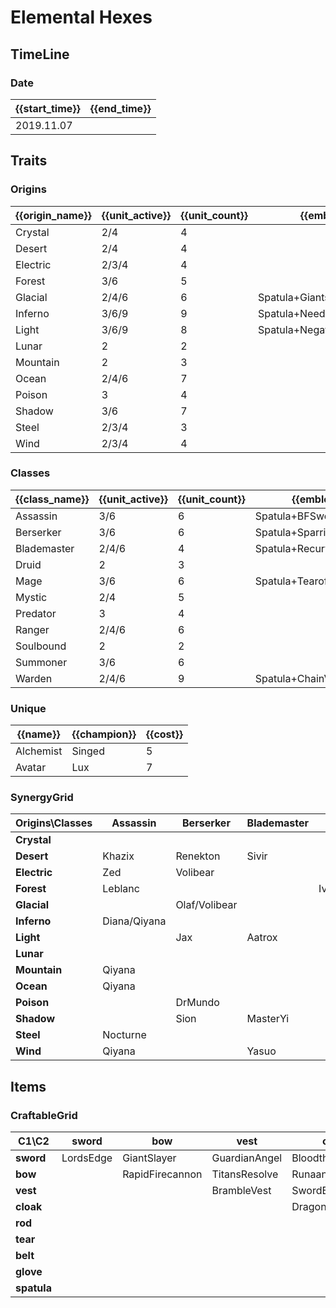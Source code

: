# Elemental Hexes

## TimeLine
### Date
| {{start_time}} | {{end_time}} |
| -              | -            |
| 2019.11.07     |              |

## Traits
### Origins
| {{origin_name}} | {{unit_active}} | {{unit_count}} | {{emblem}}                 | {{desc}} |
| -               | -               | -              | -                          | -        |
| Crystal         | 2/4             | 4              |                            |          |
| Desert          | 2/4             | 4              |                            |          |
| Electric        | 2/3/4           | 4              |                            |          |
| Forest          | 3/6             | 5              |                            |          |
| Glacial         | 2/4/6           | 6              | Spatula+GiantsBelt         |          |
| Inferno         | 3/6/9           | 9              | Spatula+NeedlesslyLargeRod |          |
| Light           | 3/6/9           | 8              | Spatula+NegatronCloak      |          |
| Lunar           | 2               | 2              |                            |          |
| Mountain        | 2               | 3              |                            |          |
| Ocean           | 2/4/6           | 7              |                            |          |
| Poison          | 3               | 4              |                            |          |
| Shadow          | 3/6             | 7              |                            |          |
| Steel           | 2/3/4           | 3              |                            |          |
| Wind            | 2/3/4           | 4              |                            |          |

### Classes
| {{class_name}} | {{unit_active}} | {{unit_count}} | {{emblem}}               | {{desc}} |
| -              | -               | -              | -                        | -        |
| Assassin       | 3/6             | 6              | Spatula+BFSword          |          |
| Berserker      | 3/6             | 6              | Spatula+SparringGloves   |          |
| Blademaster    | 2/4/6           | 4              | Spatula+RecurveBow       |          |
| Druid          | 2               | 3              |                          |          |
| Mage           | 3/6             | 6              | Spatula+Tearofthegoddess |          |
| Mystic         | 2/4             | 5              |                          |          |
| Predator       | 3               | 4              |                          |          |
| Ranger         | 2/4/6           | 6              |                          |          |
| Soulbound      | 2               | 2              |                          |          |
| Summoner       | 3/6             | 6              |                          |          |
| Warden         | 2/4/6           | 9              | Spatula+ChainVest        |          |

### Unique
| {{name}}  | {{champion}} | {{cost}} |
| -         | -            | -        |
| Alchemist | Singed       | 5        |
| Avatar    | Lux          | 7        |

### SynergyGrid
| **Origins\Classes** | **Assassin** | **Berserker** | **Blademaster** | **Druid**          | **Mage**        | **Mystic** | **Predator** | **Ranger**    | **Soulbound** | **Summoner** | **Warden**      |
| -                   | -            | -             | -               | -                  | -               | -          | -            | -             | -             | -            | -               |
| **Crystal**         |              |               |                 |                    |                 |            | Skarner      | Ashe          |               |              | Taric           |
| **Desert**          | Khazix       | Renekton      | Sivir           |                    |                 |            |              |               |               | Azir         |                 |
| **Electric**        | Zed          | Volibear      |                 |                    |                 |            |              |               |               | Zed          | Ornn            |
| **Forest**          | Leblanc      |               |                 | Ivern/Maokai/Neeko | Leblanc         |            |              |               |               |              |                 |
| **Glacial**         |              | Olaf/Volibear |                 |                    |                 |            | Warwick      | Ezreal        |               |              | Braum           |
| **Inferno**         | Diana/Qiyana |               |                 |                    | Brand           |            |              | Kindred/Varus |               | Annie/Zyra   | Amumu           |
| **Light**           |              | Jax           | Aatrox          |                    |                 | Soraka     |              | Vayne         | Lucian        | Yorick       | Nasus           |
| **Lunar**           |              |               |                 |                    |                 | Karma      |              |               |               |              | Leona           |
| **Mountain**        | Qiyana       |               |                 |                    | Taliyah         |            |              |               |               |              | Malphite        |
| **Ocean**           | Qiyana       |               |                 |                    | Syndra/Vladimir | Nami       |              |               |               |              | Nautilus/Thresh |
| **Poison**          |              | DrMundo       |                 |                    |                 |            | KogMaw       | Twitch        |               |              |                 |
| **Shadow**          |              | Sion          | MasterYi        |                    | Veigar          | MasterYi   |              | Kindred       | Senna         | Malzahar     |                 |
| **Steel**           | Nocturne     |               |                 |                    |                 |            | RekSai       |               |               |              |                 |
| **Wind**            | Qiyana       |               | Yasuo           |                    |                 | Janna      |              |               |               |              |                 |

## Items
### CraftableGrid
| **C1\C2**   | **sword** | **bow**         | **vest**      | **cloak**        | **rod**               | **tear**       | **belt**       | **glove**        | **spatula**          |
| -           | -         | -               | -             | -                | -                     | -              | -              | -                | -                    |
| **sword**   | LordsEdge | GiantSlayer     | GuardianAngel | Bloodthirster    | HextechGunblade       | SpearofShojin  | ZekesHerald    | InfinityEdge     | YoumuusGhostblade    |
| **bow**     |           | RapidFirecannon | TitansResolve | RunaansHurricane | GuinsoosRageblade     | StatikkShiv    | TitanicHydra   | LastWhisper      | BladeoftheRuinedKing |
| **vest**    |           |                 | BrambleVest   | SwordBreaker     | LocketoftheIronSolari | FrozenHeart    | RedBuff        | IceborneGauntlet | WardensMail          |
| **cloak**   |           |                 |               | DragonsClaw      | IonicSpark            | Hush           | Zephyr         | Quicksilver      | TalismanofLight      |
| **rod**     |           |                 |               |                  | RabadonsDeathcap      | LudensEcho     | Morellonomicon | ArcaneGauntlet   | InfernoCinder        |
| **tear**    |           |                 |               |                  |                       | SeraphsEmbrace | Redemption     | HandofJustice    | MagesCap             |
| **belt**    |           |                 |               |                  |                       |                | WarmogsArmor   | Backhand         | FrozenMallet         |
| **glove**   |           |                 |               |                  |                       |                |                | ThiefsGloves     | BerserkerAxe         |
| **spatula** |           |                 |               |                  |                       |                |                |                  | ForceofNature        |